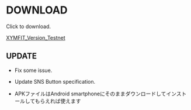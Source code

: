 # DOWNLOAD

Click to download.

[XYMFIT_Version_Testnet](xymfit_TEST.apk)

## UPDATE
  - Fix some issue.
  - Update SNS Button specification.


- APKファイルはAndroid smartphoneにそのままダウンロードしてインストールしてもらえれば使えます

